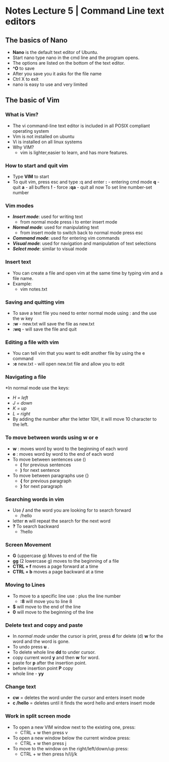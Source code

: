 # Notes Lecture 5 | Command Line text editors 
## The basics of Nano
* **Nano** is the default text editor of Ubuntu.
* Start nano type nano in the cmd line
and the program opens. 
* The options are listed on the bottom of the text editor.
* **^O** to save 
* After you save you it asks for the file name 
* Ctrl X to exit
* nano is easy to use and very limited

## The basic of Vim
### What is Vim?
* The vi command-line text editor is included in all POSIX compliant operating system
* Vim is not installed on ubuntu
* Vi is installed on all linux systems
* Why VIM?
  * vim is lighter,easier to learn, and has more features.

### How to start and quit vim
* Type **VIM** to start
* To quit vim, press esc and type :q and enter
**:** - entering cmd mode
**q** - quit
**a** - all buffers
**!** - force 
**:qa** - quit all now
To set line number-set number

### Vim modes
* ***Insert mode***: used for writing text
  * from normal mode press i to enter insert mode
* ***Normal mode***: used for manipulating text
  * from insert mode to switch back to normal mode press esc
* ***Command mode***: used for entering vim commands
* ***Visual mode***: used for navigation and manipulation of text selections
* ***Select mode***: similar to visual mode

### Insert text
* You can create a file and open vim at the same time by typing vim and a file name.
* Example: 
  * vim notes.txt

### Saving and quitting vim
* To save a text file you need to enter normal mode using : and the use the w key
* **:w** - new.txt will save the file as new.txt
* **:wq** - will save the file and quit

### Editing a file with vim
* You can tell vim that you want to edit another file by using the e command
* **:e** new.txt - will open new.txt file and allow you to edit

### Navigating a file
*In normal mode use the keys:
  * *H = left*
  * *J = down*
  * *K = up*
  * *L = right*
* By adding the number after the letter
10H, it will move 10 character to the left.

### To move between words using w or e
* **w** : moves word by word to the beginning of each word
* **e** : moves word by word to the end of each word
* To move between sentences use ()
    * **(** for previous sentences 
    * **)** for next sentence
* To move between paragraphs use {}
  * **{** for previous paragraph 
  * **}** for  next paragraph

### Searching words in vim
* Use **/** and the word you are looking for to search forward
  * /hello
* letter **n** will repeat the search for the next word
* **?** To search backward
  * ?hello

### Screen Movement
* **G** (uppercase g) Moves to end of the file
* **gg** (2 lowercase g) moves to the beginning of a file
* **CTRL + f** moves a page forward at a time
* **CTRL + b** moves a page backward at a time


### Moving to Lines
* To move to a specific line use : plus the line number 
  * **:8** will move you to line 8
* **$** will move to the end of the line
* **0** will move to the beginning of the line

### Delete text and copy and paste
* In *normal mode* under the cursor is print, press **d** for delete (d) **w** for the word and the word is gone. 
* To undo press **u** . 
* To delete whole line **dd** to under cursor. 
* copy current word **y** and then **w** for word. 
* paste for **p** after the insertion point. 
* before insertion point **P** copy
* whole line - **yy**

### Change text
* **cw** = deletes the word under the cursor and enters insert mode
* **c /hello** = deletes until it finds the word hello and enters insert mode

### Work in split screen mode
* To open a new VIM window next to the existing one, press:
  * CTRL + w then press v
* To open a new window below the current window press:
  * CTRL + w then press j
* To move to the window on the right/left/down/up press: 
  * CTRL + w then press h/l/j/k 


